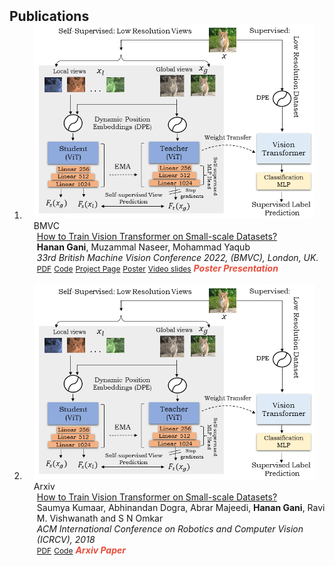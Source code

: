 <h2 id="publications" style="margin: 2px 0px -15px;">Publications</h2>

<div class="publications">
<ol class="bibliography">

<li>
<div class="pub-row">

  <div class="col-sm-3 abbr" style="position: relative;padding-right: 15px;padding-left: 15px;">
    <img src="assets/img/final_main_figure (1).png" class="teaser img-fluid z-depth-1">
    <abbr class="badge">BMVC</abbr>
  </div>

  <div class="col-sm-9" style="position: relative;width: 100%;padding-right: 15px;padding-left: 20px;">
    <div class="title"><a href="https://arxiv.org/pdf/2002.10211.pdf">How to Train Vision Transformer on Small-scale Datasets?</a></div>
    <div class="author"><strong>Hanan Gani</strong>, Muzammal Naseer, Mohammad Yaqub</div>
    <div class="periodical"><em>33rd British Machine Vision Conference 2022, (BMVC), London, UK.</em></div>
    <div class="links">
      <a href="https://bmvc2022.mpi-inf.mpg.de/0731.pdf" class="btn btn-sm z-depth-0" role="button" target="_blank" style="font-size:12px;">PDF</a>
      <a href="https://github.com/hananshafi/vits-for-small-scale-datasets" class="btn btn-sm z-depth-0" role="button" target="_blank" style="font-size:12px;">Code</a>
      <a href="https://bmvc2022.mpi-inf.mpg.de/731/" class="btn btn-sm z-depth-0" role="button" target="_blank" style="font-size:12px;">Project Page</a>
      <a href="https://bmvc2022.mpi-inf.mpg.de/0731_poster.pdf" class="btn btn-sm z-depth-0" role="button" target="_blank" style="font-size:12px;">Poster</a>
      <a href="https://bmvc2022.mpi-inf.mpg.de/0731_video.mp4" class="btn btn-sm z-depth-0" role="button" target="_blank" style="font-size:12px;">Video slides</a>
      <strong><i style="color:#e74d3c">Poster Presentation</i></strong>
    </div>
  </div>
</div>
</li>

<br>
  
<li>
<div class="pub-row">

  <div class="col-sm-3 abbr" style="position: relative;padding-right: 15px;padding-left: 15px;">
    <img src="assets/img/final_main_figure (1).png" class="teaser img-fluid z-depth-1">
    <abbr class="badge">Arxiv</abbr>
  </div>

  <div class="col-sm-9" style="position: relative;width: 100%;padding-right: 15px;padding-left: 20px;">
    <div class="title"><a href="https://arxiv.org/pdf/2002.10211.pdf">How to Train Vision Transformer on Small-scale Datasets?</a></div>
    <div class="author">Saumya Kumaar, Abhinandan Dogra, Abrar Majeedi, <strong>Hanan Gani</strong>, Ravi M. Vishwanath and S N Omkar</div>
    <div class="periodical"><em>ACM International Conference on Robotics and Computer Vision (ICRCV), 2018</em></div>
    <div class="links">
      <a href="https://arxiv.org/pdf/1809.02875.pdf" class="btn btn-sm z-depth-0" role="button" target="_blank" style="font-size:12px;">PDF</a>
      <a href="https://github.com/hananshafi/disguised-facial-recog" class="btn btn-sm z-depth-0" role="button" target="_blank" style="font-size:12px;">Code</a>
      <strong><i style="color:#e74d3c">Arxiv Paper</i></strong>
    </div>
  </div>
</div>
</li>
  
<br>
  
</ol>
</div>
